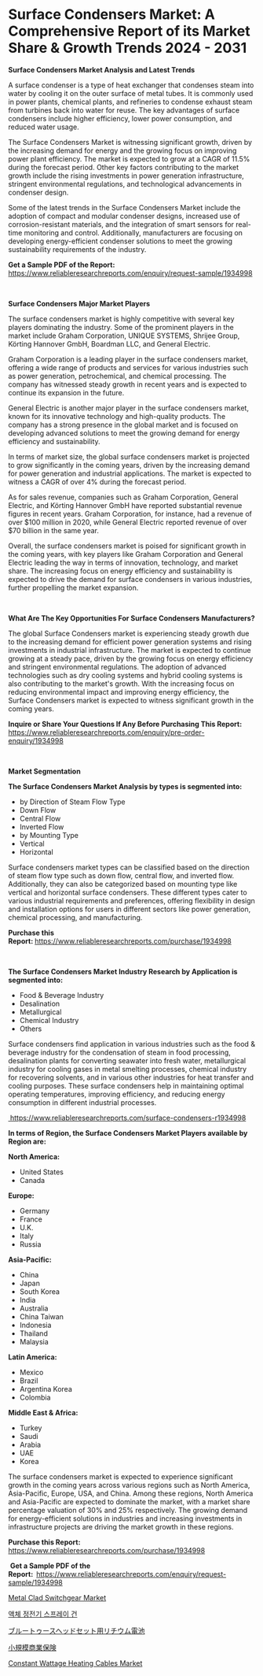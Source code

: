 <p><h1>Surface Condensers Market: A Comprehensive Report of its Market Share & Growth Trends 2024 - 2031</h1></p><p><strong>Surface Condensers Market Analysis and Latest Trends</strong></p>
<p><p>A surface condenser is a type of heat exchanger that condenses steam into water by cooling it on the outer surface of metal tubes. It is commonly used in power plants, chemical plants, and refineries to condense exhaust steam from turbines back into water for reuse. The key advantages of surface condensers include higher efficiency, lower power consumption, and reduced water usage.</p><p>The Surface Condensers Market is witnessing significant growth, driven by the increasing demand for energy and the growing focus on improving power plant efficiency. The market is expected to grow at a CAGR of 11.5% during the forecast period. Other key factors contributing to the market growth include the rising investments in power generation infrastructure, stringent environmental regulations, and technological advancements in condenser design.</p><p>Some of the latest trends in the Surface Condensers Market include the adoption of compact and modular condenser designs, increased use of corrosion-resistant materials, and the integration of smart sensors for real-time monitoring and control. Additionally, manufacturers are focusing on developing energy-efficient condenser solutions to meet the growing sustainability requirements of the industry.</p></p>
<p><strong>Get a Sample PDF of the Report:&nbsp;</strong> <a href="https://www.reliableresearchreports.com/enquiry/request-sample/1934998">https://www.reliableresearchreports.com/enquiry/request-sample/1934998</a></p>
<p>&nbsp;</p>
<p><strong>Surface Condensers Major Market Players</strong></p>
<p><p>The surface condensers market is highly competitive with several key players dominating the industry. Some of the prominent players in the market include Graham Corporation, UNIQUE SYSTEMS, Shrijee Group, Körting Hannover GmbH, Boardman LLC, and General Electric. </p><p>Graham Corporation is a leading player in the surface condensers market, offering a wide range of products and services for various industries such as power generation, petrochemical, and chemical processing. The company has witnessed steady growth in recent years and is expected to continue its expansion in the future.</p><p>General Electric is another major player in the surface condensers market, known for its innovative technology and high-quality products. The company has a strong presence in the global market and is focused on developing advanced solutions to meet the growing demand for energy efficiency and sustainability.</p><p>In terms of market size, the global surface condensers market is projected to grow significantly in the coming years, driven by the increasing demand for power generation and industrial applications. The market is expected to witness a CAGR of over 4% during the forecast period.</p><p>As for sales revenue, companies such as Graham Corporation, General Electric, and Körting Hannover GmbH have reported substantial revenue figures in recent years. Graham Corporation, for instance, had a revenue of over $100 million in 2020, while General Electric reported revenue of over $70 billion in the same year.</p><p>Overall, the surface condensers market is poised for significant growth in the coming years, with key players like Graham Corporation and General Electric leading the way in terms of innovation, technology, and market share. The increasing focus on energy efficiency and sustainability is expected to drive the demand for surface condensers in various industries, further propelling the market expansion.</p></p>
<p>&nbsp;</p>
<p><strong>What Are The Key Opportunities For Surface Condensers Manufacturers?</strong></p>
<p><p>The global Surface Condensers market is experiencing steady growth due to the increasing demand for efficient power generation systems and rising investments in industrial infrastructure. The market is expected to continue growing at a steady pace, driven by the growing focus on energy efficiency and stringent environmental regulations. The adoption of advanced technologies such as dry cooling systems and hybrid cooling systems is also contributing to the market's growth. With the increasing focus on reducing environmental impact and improving energy efficiency, the Surface Condensers market is expected to witness significant growth in the coming years.</p></p>
<p><strong>Inquire or Share Your Questions If Any Before Purchasing This Report:</strong> <a href="https://www.reliableresearchreports.com/enquiry/pre-order-enquiry/1934998">https://www.reliableresearchreports.com/enquiry/pre-order-enquiry/1934998</a></p>
<p>&nbsp;</p>
<p><strong>Market Segmentation</strong></p>
<p><strong>The Surface Condensers Market Analysis by types is segmented into:</strong></p>
<p><ul><li>by Direction of Steam Flow Type</li><li>Down Flow</li><li>Central Flow</li><li>Inverted Flow</li><li>by Mounting Type</li><li>Vertical</li><li>Horizontal</li></ul></p>
<p><p>Surface condensers market types can be classified based on the direction of steam flow type such as down flow, central flow, and inverted flow. Additionally, they can also be categorized based on mounting type like vertical and horizontal surface condensers. These different types cater to various industrial requirements and preferences, offering flexibility in design and installation options for users in different sectors like power generation, chemical processing, and manufacturing.</p></p>
<p><strong>Purchase this Report:&nbsp;</strong><a href="https://www.reliableresearchreports.com/purchase/1934998">https://www.reliableresearchreports.com/purchase/1934998</a></p>
<p>&nbsp;</p>
<p><strong>The Surface Condensers Market Industry Research by Application is segmented into:</strong></p>
<p><ul><li>Food & Beverage Industry</li><li>Desalination</li><li>Metallurgical</li><li>Chemical Industry</li><li>Others</li></ul></p>
<p><p>Surface condensers find application in various industries such as the food & beverage industry for the condensation of steam in food processing, desalination plants for converting seawater into fresh water, metallurgical industry for cooling gases in metal smelting processes, chemical industry for recovering solvents, and in various other industries for heat transfer and cooling purposes. These surface condensers help in maintaining optimal operating temperatures, improving efficiency, and reducing energy consumption in different industrial processes.</p></p>
<p><a href="https://www.reliableresearchreports.com/surface-condensers-r1934998">&nbsp;https://www.reliableresearchreports.com/surface-condensers-r1934998</a></p>
<p><strong>In terms of Region, the Surface Condensers Market Players available by Region are:</strong></p>
<p>
    <p> <strong> North America: </strong>
        <ul>
            <li>United States</li>
            <li>Canada</li>
        </ul>
        </p> 
    <p> <strong> Europe: </strong>
        <ul>
            <li>Germany</li>
            <li>France</li>
            <li>U.K.</li>
            <li>Italy</li>
            <li>Russia</li>
        </ul>
        </p> 
    <p> <strong> Asia-Pacific: </strong>
        <ul>
            <li>China</li>
            <li>Japan</li>
            <li>South Korea</li>
            <li>India</li>
            <li>Australia</li>
            <li>China Taiwan</li>
            <li>Indonesia</li>
            <li>Thailand</li>
            <li>Malaysia</li>
        </ul>
        </p> 
    <p> <strong> Latin America: </strong>
        <ul>
            <li>Mexico</li>
            <li>Brazil</li>
            <li>Argentina Korea</li>
            <li>Colombia</li>
        </ul>
        </p> 
    <p> <strong> Middle East & Africa: </strong>
        <ul>
            <li>Turkey</li>
            <li>Saudi</li>
            <li>Arabia</li>
            <li>UAE</li>
            <li>Korea</li>
        </ul>
    </p>
    </p>
<p><p>The surface condensers market is expected to experience significant growth in the coming years across various regions such as North America, Asia-Pacific, Europe, USA, and China. Among these regions, North America and Asia-Pacific are expected to dominate the market, with a market share percentage valuation of 30% and 25% respectively. The growing demand for energy-efficient solutions in industries and increasing investments in infrastructure projects are driving the market growth in these regions.</p></p>
<p><strong>Purchase this Report: </strong><a href="https://www.reliableresearchreports.com/purchase/1934998">https://www.reliableresearchreports.com/purchase/1934998</a></p>
<p>&nbsp;<strong>Get a Sample PDF of the Report:&nbsp;&nbsp;</strong><a href="https://www.reliableresearchreports.com/enquiry/request-sample/1934998">https://www.reliableresearchreports.com/enquiry/request-sample/1934998</a></p>
<p><strong></strong></p>
<p><p><a href="https://www.linkedin.com/pulse/metal-clad-switchgear-market-furnishes-information-share-ywpkc?trackingId=ILeEMBtC%2FVsDdZdCAZH5Hg%3D%3D">Metal Clad Switchgear Market</a></p><p><a href="https://medium.com/@christianlarkinus/%EC%95%A1%EC%B2%B4-%EC%A0%95%EC%A0%84%EA%B8%B0-%EB%B6%84%EB%AC%B4%EA%B1%B4-%EC%8B%9C%EC%9E%A5-%EB%B6%84%EC%84%9D-%EA%B8%80%EB%A1%9C%EB%B2%8C-%EC%82%B0%EC%97%85-%EC%A0%84%EB%A7%9D-%EB%B0%8F-%EC%A0%84%EB%A7%9D-2024%EB%85%84%EB%B6%80%ED%84%B0-2031%EB%85%84%EA%B9%8C%EC%A7%80-d67d5f12e55b">액체 정전기 스프레이 건</a></p><p><a href="https://medium.com/@josuehezog2023/bluetooth%E3%83%98%E3%83%83%E3%83%89%E3%82%BB%E3%83%83%E3%83%88%E7%94%A8%E3%83%AA%E3%83%81%E3%82%A6%E3%83%A0%E3%83%90%E3%83%83%E3%83%86%E3%83%AA%E3%83%BC%E3%81%AE%E5%B8%82%E5%A0%B4-%E3%82%BF%E3%82%A4%E3%83%97-%E3%82%A2%E3%83%97%E3%83%AA%E3%82%B1%E3%83%BC%E3%82%B7%E3%83%A7%E3%83%B3-%E5%9C%B0%E7%90%86%E3%81%AB%E3%82%88%E3%82%8B%E5%8C%85%E6%8B%AC%E7%9A%84%E3%81%AA%E8%A9%95%E4%BE%A1-e8acada65813">ブルートゥースヘッドセット用リチウム電池</a></p><p><a href="https://medium.com/@jerrycurtis23/%E5%B0%8F%E8%A6%8F%E6%A8%A1%E5%95%86%E6%A5%AD%E4%BF%9D%E9%99%BA%E5%B8%82%E5%A0%B4%E3%83%AC%E3%83%9D%E3%83%BC%E3%83%88%E3%81%AF-%E3%81%93%E3%81%AE%E5%B8%82%E5%A0%B4%E3%81%AE%E6%9C%80%E6%96%B0%E3%81%AE%E3%83%88%E3%83%AC%E3%83%B3%E3%83%89%E3%81%A8%E6%88%90%E9%95%B7%E6%A9%9F%E4%BC%9A%E3%82%92%E6%98%8E%E3%82%89%E3%81%8B%E3%81%AB%E3%81%97%E3%81%BE%E3%81%99-5d6b658381c3">小規模商業保険</a></p><p><a href="https://www.linkedin.com/pulse/constant-wattage-heating-cables-market-trends-forecast-76xyc?trackingId=xKstbCvg3ZL8xTBRudCUrQ%3D%3D">Constant Wattage Heating Cables Market</a></p></p>